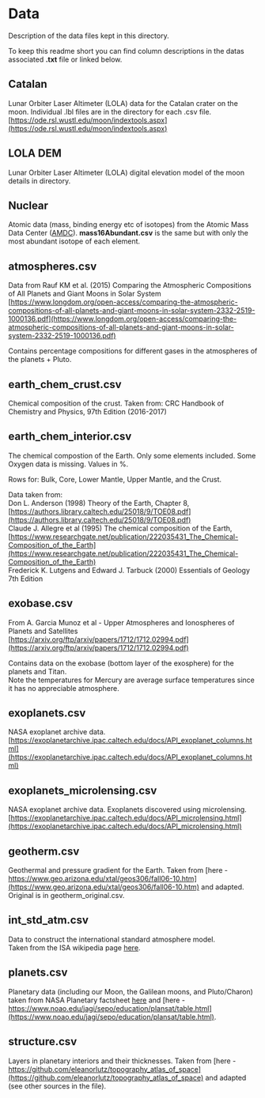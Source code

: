 # Data

Description of the data files kept in this directory.

To keep this readme short you can find column descriptions in the datas associated **.txt** file or linked below.

## Catalan

Lunar Orbiter Laser Altimeter (LOLA) data for the Catalan crater on the moon.
Individual .lbl files are in the directory for each .csv file.
[https://ode.rsl.wustl.edu/moon/indextools.aspx](https://ode.rsl.wustl.edu/moon/indextools.aspx)

## LOLA DEM

Lunar Orbiter Laser Altimeter (LOLA) digital elevation model of the moon details in directory.

## Nuclear

Atomic data (mass, binding energy etc of isotopes) from the Atomic Mass Data Center ([AMDC](http://amdc.impcas.ac.cn/filel.html)).
**mass16Abundant.csv** is the same but with only the most abundant isotope of each element.

## atmospheres.csv

Data from Rauf KM et al. (2015) Comparing the Atmospheric Compositions of All Planets and Giant Moons in Solar System [https://www.longdom.org/open-access/comparing-the-atmospheric-compositions-of-all-planets-and-giant-moons-in-solar-system-2332-2519-1000136.pdf](https://www.longdom.org/open-access/comparing-the-atmospheric-compositions-of-all-planets-and-giant-moons-in-solar-system-2332-2519-1000136.pdf) 

Contains percentage compositions for different gases in the atmospheres of the planets + Pluto.

## earth_chem_crust.csv

Chemical composition of the crust.
Taken from: CRC Handbook of Chemistry and Physics, 97th Edition (2016-2017)

## earth_chem_interior.csv

The chemical compostion of the Earth.
Only some elements included. Some Oxygen data is missing. Values in %.

Rows for: Bulk, Core, Lower Mantle, Upper Mantle, and the Crust.

Data taken from:  
Don L. Anderson (1998) Theory of the Earth, Chapter 8, [https://authors.library.caltech.edu/25018/9/TOE08.pdf](https://authors.library.caltech.edu/25018/9/TOE08.pdf)  
Claude J. Allegre et al (1995) The chemical composition of the Earth, [https://www.researchgate.net/publication/222035431_The_Chemical-Composition_of_the_Earth](https://www.researchgate.net/publication/222035431_The_Chemical-Composition_of_the_Earth)  
Frederick K. Lutgens and Edward J. Tarbuck (2000) Essentials of Geology 7th Edition

## exobase.csv

From A. Garcia Munoz et al - Upper Atmospheres and Ionospheres of Planets and Satellites [https://arxiv.org/ftp/arxiv/papers/1712/1712.02994.pdf](https://arxiv.org/ftp/arxiv/papers/1712/1712.02994.pdf)

Contains data on the exobase (bottom layer of the exosphere) for the planets and Titan.  
Note the temperatures for Mercury are average surface temperatures since it has no appreciable atmosphere.

## exoplanets.csv

NASA exoplanet archive data.
[https://exoplanetarchive.ipac.caltech.edu/docs/API_exoplanet_columns.html](https://exoplanetarchive.ipac.caltech.edu/docs/API_exoplanet_columns.html)

## exoplanets_microlensing.csv

NASA exoplanet archive data. Exoplanets discovered using microlensing.
[https://exoplanetarchive.ipac.caltech.edu/docs/API_microlensing.html](https://exoplanetarchive.ipac.caltech.edu/docs/API_microlensing.html)

## geotherm.csv

Geothermal and pressure gradient for the Earth. Taken from [here - https://www.geo.arizona.edu/xtal/geos306/fall06-10.htm](https://www.geo.arizona.edu/xtal/geos306/fall06-10.htm) and adapted. Original is in geotherm_original.csv.

## int_std_atm.csv

Data to construct the international standard atmosphere model.  
Taken from the ISA wikipedia page [here](https://en.wikipedia.org/wiki/International_Standard_Atmosphere).

## planets.csv

Planetary data (including our Moon, the Galilean moons, and Pluto/Charon) taken from NASA Planetary factsheet [here](https://nssdc.gsfc.nasa.gov/planetary/factsheet/) and [here - https://www.noao.edu/jagi/sepo/education/plansat/table.html](https://www.noao.edu/jagi/sepo/education/plansat/table.html).

## structure.csv

Layers in planetary interiors and their thicknesses.
Taken from [here - https://github.com/eleanorlutz/topography_atlas_of_space](https://github.com/eleanorlutz/topography_atlas_of_space) and adapted (see other sources in the file).
